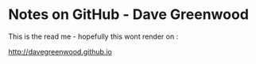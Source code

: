 
# Notes on GitHub - Dave Greenwood
This is the read me - hopefully this wont render on :

http://davegreenwood.github.io



